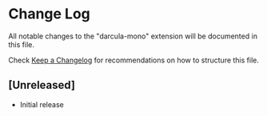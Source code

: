 # Change Log

All notable changes to the "darcula-mono" extension will be documented in this file.

Check [Keep a Changelog](http://keepachangelog.com/) for recommendations on how to structure this file.

## [Unreleased]

- Initial release
